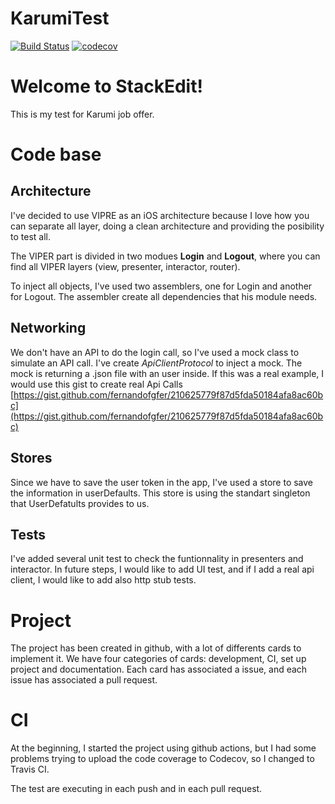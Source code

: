 # KarumiTest
[![Build Status](https://travis-ci.org/fernandofgfer/KarumiTest.svg?branch=master)](https://travis-ci.org/fernandofgfer/KarumiTest) [![codecov](https://codecov.io/gh/fernandofgfer/KarumiTest/branch/master/graph/badge.svg)](https://codecov.io/gh/fernandofgfer/KarumiTest)

# Welcome to StackEdit!

This is my test for Karumi job offer. 

# Code base
## Architecture

I've decided to use VIPRE as an iOS architecture because I love how you can separate all layer, doing a clean architecture and providing the posibility to test all.

The VIPER part is divided in two modues **Login** and **Logout**, where you can find all VIPER layers (view, presenter, interactor, router).

To inject all objects, I've used two assemblers, one for Login and another for Logout. The assembler create all dependencies that his module needs.

## Networking

We don't have an API to do the login call, so I've used a mock class to simulate an API call. I've create *ApiClientProtocol* to inject a mock. The mock is returning a .json file with an user inside. If this was a real example, I would use this gist to create real Api Calls [https://gist.github.com/fernandofgfer/210625779f87d5fda50184afa8ac60bc](https://gist.github.com/fernandofgfer/210625779f87d5fda50184afa8ac60bc)

## Stores
Since we have to save the user token in the app, I've used a store to save the information in userDefaults. This store is using the standart singleton that UserDefatults provides to us.

## Tests

I've added several unit test to check the funtionnality in presenters and interactor. In future steps, I would like to add UI test, and if I add a real api client, I would like to add also http stub tests.

# Project

The project has been created in github, with a lot of differents cards to implement it. We have four categories of cards: development, CI, set up project and documentation. 
Each card has associated a issue, and each issue has associated a pull request.

# CI
At the beginning, I started the project using github actions, but I had some problems trying to upload the code coverage to Codecov, so I changed to Travis CI.

The test are executing in each push and in each pull request.
